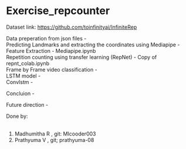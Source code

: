 # Exercise_repcounter

Dataset link: https://github.com/toinfinityai/InfiniteRep

Data preperation from json files - <br>
Predicting Landmarks and extracting the coordinates using Mediapipe - Feature Extraction - Mediapipe.ipynb<br>
Repetition counting using transfer learning (RepNet) - Copy of repnt_colab.ipynb<br>
Frame by Frame video classification - <br>
LSTM model -<br>
Convlstm - <br>


Concluion -<br>

Future direction - <br>


Done by:<br>
<br>
1. Madhumitha R , git: MIcooder003<br>
2. Prathyuma V , git; prathyuma-08<br>


